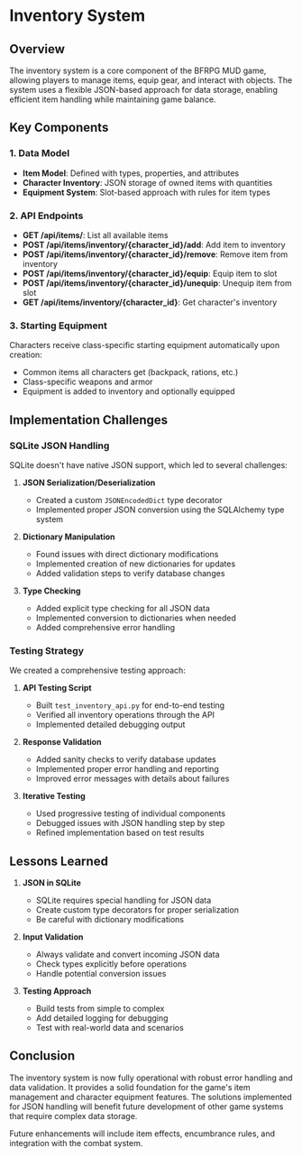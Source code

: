 # Inventory System

## Overview

The inventory system is a core component of the BFRPG MUD game, allowing players to manage items, equip gear, and interact with objects. The system uses a flexible JSON-based approach for data storage, enabling efficient item handling while maintaining game balance.

## Key Components

### 1. Data Model
- **Item Model**: Defined with types, properties, and attributes
- **Character Inventory**: JSON storage of owned items with quantities
- **Equipment System**: Slot-based approach with rules for item types

### 2. API Endpoints
- **GET /api/items/**: List all available items
- **POST /api/items/inventory/{character_id}/add**: Add item to inventory
- **POST /api/items/inventory/{character_id}/remove**: Remove item from inventory 
- **POST /api/items/inventory/{character_id}/equip**: Equip item to slot
- **POST /api/items/inventory/{character_id}/unequip**: Unequip item from slot
- **GET /api/items/inventory/{character_id}**: Get character's inventory

### 3. Starting Equipment
Characters receive class-specific starting equipment automatically upon creation:
- Common items all characters get (backpack, rations, etc.)
- Class-specific weapons and armor
- Equipment is added to inventory and optionally equipped

## Implementation Challenges

### SQLite JSON Handling
SQLite doesn't have native JSON support, which led to several challenges:

1. **JSON Serialization/Deserialization**
   - Created a custom `JSONEncodedDict` type decorator
   - Implemented proper JSON conversion using the SQLAlchemy type system

2. **Dictionary Manipulation**
   - Found issues with direct dictionary modifications
   - Implemented creation of new dictionaries for updates
   - Added validation steps to verify database changes

3. **Type Checking**
   - Added explicit type checking for all JSON data
   - Implemented conversion to dictionaries when needed
   - Added comprehensive error handling

### Testing Strategy
We created a comprehensive testing approach:

1. **API Testing Script**
   - Built `test_inventory_api.py` for end-to-end testing
   - Verified all inventory operations through the API
   - Implemented detailed debugging output

2. **Response Validation**
   - Added sanity checks to verify database updates
   - Implemented proper error handling and reporting
   - Improved error messages with details about failures

3. **Iterative Testing**
   - Used progressive testing of individual components
   - Debugged issues with JSON handling step by step
   - Refined implementation based on test results

## Lessons Learned

1. **JSON in SQLite**
   - SQLite requires special handling for JSON data
   - Create custom type decorators for proper serialization
   - Be careful with dictionary modifications

2. **Input Validation**
   - Always validate and convert incoming JSON data
   - Check types explicitly before operations
   - Handle potential conversion issues

3. **Testing Approach**
   - Build tests from simple to complex
   - Add detailed logging for debugging
   - Test with real-world data and scenarios

## Conclusion

The inventory system is now fully operational with robust error handling and data validation. It provides a solid foundation for the game's item management and character equipment features. The solutions implemented for JSON handling will benefit future development of other game systems that require complex data storage.

Future enhancements will include item effects, encumbrance rules, and integration with the combat system. 